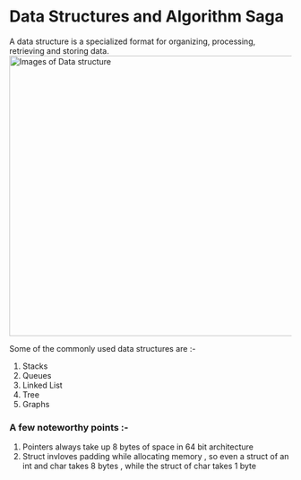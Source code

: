 # Data Structures and Algorithm Saga 
A data structure is a specialized format for organizing, processing, retrieving and storing data. 
<img src = "https://www.lavivienpost.com/wp-content/uploads/2021/02/data-structures-and-java-apis2.jpg" alt = "Images of Data structure" width = "1000" height = "500">

Some of the commonly used data structures are :-
1) Stacks 
2) Queues 
3) Linked List
4) Tree
5) Graphs

### A few noteworthy points :- 
1) Pointers always take up 8 bytes of space in 64 bit architecture 
2) Struct invloves padding while allocating memory , so even a struct of an int and char takes 8 bytes , while the struct of char takes 1 byte 
